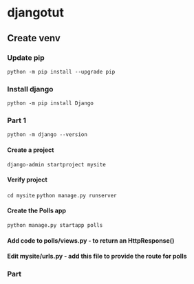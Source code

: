 # djangotut

## Create venv

### Update pip
`python -m pip install --upgrade pip`

### Install django
`python -m pip install Django`

### Part 1
`python -m django --version`

#### Create a project 
`django-admin startproject mysite`

#### Verify project
`cd mysite`
`python manage.py runserver`

#### Create the Polls app
`python manage.py startapp polls`

#### Add code to polls/views.py - to return an HttpResponse()
#### Edit mysite/urls.py - add this file to provide the route for polls

### Part 